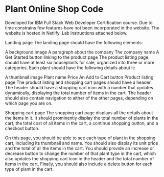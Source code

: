 # Plant Online Shop Code

Developed for IBM Full Stack Web Developer Certification course. Due to time constrains few features have not been incorporated in the website. The website is hosted in Netlify. Lab Instructions attached below.

Landing page
The landing page should have the following elements:

A background image
A paragraph about the company
The company name
A Get Started button linking to the product page
The product listing page should have at least six houseplants for sale, organized into three or more categories. Each plant should have the following details about it:

A thumbnail image
Plant name
Price
An Add to Cart button
Product listing page
The product listing and shopping cart pages should have a header. The header should have a shopping cart icon with a number that updates dynamically, displaying the total number of items in the cart. The header should also contain navigation to either of the other pages, depending on which page you are on.

Shopping cart page
The shopping cart page displays all the details about the items in it. It should prominently display the total number of plants in the cart, the total cost of all items in the cart, a continue shopping button, and a checkout button.

On this page, you should be able to see each type of plant in the shopping cart, including its thumbnail and name. You should also display its unit price and the total of all the items in the cart. You should provide an increase or decrease button to change the number of that plant type in the cart, which also updates the shopping cart icon in the header and the total number of items in the cart. Finally, you should also include a delete button for each type of plant in the cart.
